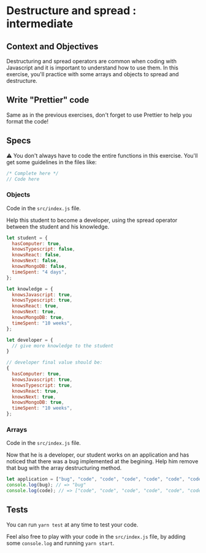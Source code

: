 # Destructure and spread : intermediate

## Context and Objectives

Destructuring and spread operators are common when coding with Javascript and it is important to understand how to use them.
In this exercise, you'll practice with some arrays and objects to spread and destructure.

## Write "Prettier" code

Same as in the previous exercises, don't forget to use Prettier to help you format the code!

## Specs

⚠️ You don't always have to code the entire functions in this exercise. You'll get some guidelines in the files like:

```js
/* Complete here */
// Code here
```

### Objects

Code in the `src/index.js` file.

Help this student to become a developer, using the spread operator between the student and his knowledge.

```js
let student = {
  hasComputer: true,
  knowsTypescript: false,
  knowsReact: false,
  knowsNext: false,
  knowsMongoDB: false,
  timeSpent: "4 days",
};

let knowledge = {
  knowsJavascript: true,
  knowsTypescript: true,
  knowsReact: true,
  knowsNext: true,
  knowsMongoDB: true,
  timeSpent: "10 weeks",
};

let developer = {
  // give more knowledge to the student
}

// developer final value should be:
{
  hasComputer: true,
  knowsJavascript: true,
  knowsTypescript: true,
  knowsReact: true,
  knowsNext: true,
  knowsMongoDB: true,
  timeSpent: "10 weeks",
};
```

### Arrays

Code in the `src/index.js` file.

Now that he is a developer, our student works on an application and has noticed that there was a bug implemented at the begining. Help him remove that bug with the array destructuring method. 

```js
let application = ["bug", "code", "code", "code", "code", "code", "code", "code", "code"];
console.log(bug); // => "bug"
console.log(code); // => ["code", "code", "code", "code", "code", "code", "code", "code"]
```

## Tests

You can run `yarn test` at any time to test your code.

Feel also free to play with your code in the `src/index.js` file, by adding some `console.log` and running `yarn start`.

